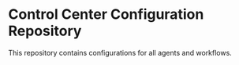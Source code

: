 # Control Center Configuration Repository

This repository contains configurations for all agents and workflows.